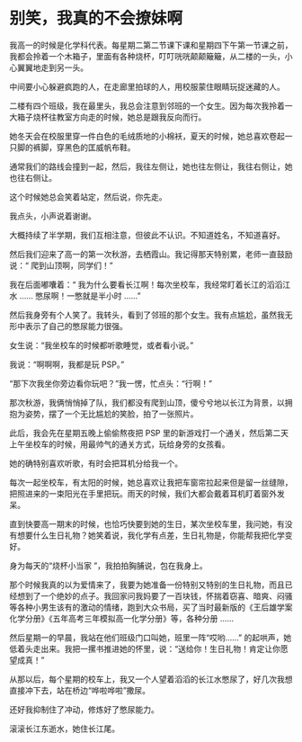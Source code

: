 # 别笑，我真的不会撩妹啊

我高一的时候是化学科代表。每星期二第二节课下课和星期四下午第一节课之前，我都会拎着一个木箱子，里面有各种烧杯，叮叮咣咣颠颠簸簸，从二楼的一头，小心翼翼地走到另一头。 

中间要小心躲避疯跑的人，在走廊里拍球的人，用校服蒙住眼睛玩捉迷藏的人。 

二楼有四个班级，我在最里头，我总会注意到邻班的一个女生。因为每次我拎着一大箱子烧杯往教室方向走的时候，她总是跟我反向而行。 

她冬天会在校服里穿一件白色的毛绒质地的小棉袄，夏天的时候，她总喜欢卷起一只脚的裤脚，穿黑色的匡威帆布鞋。 

通常我们的路线会撞到一起，然后，我往左侧让，她也往左侧让，我往右侧让，她也往右侧让。 

这个时候她总会笑着站定，然后说，你先走。 

我点头，小声说着谢谢。 

大概持续了半学期，我们互相注意，但彼此不认识。不知道姓名，不知道喜好。 

然后我们迎来了高一的第一次秋游，去栖霞山。我记得那天特别累，老师一直鼓励说：“ 爬到山顶啊，同学们！” 

我在后面嘟囔着：“ 我为什么要看长江啊！每次坐校车，我经常盯着长江的滔滔江水 …… 憋尿啊！一憋就是半小时 ……” 

然后我身旁有个人笑了。我转头，看到了邻班的那个女生。我有点尴尬，虽然我无形中表示了自己的憋尿能力很强。 

女生说：“我坐校车的时候都听歌睡觉，或者看小说。” 

我说：“啊啊啊，我都是玩 PSP。” 

“那下次我坐你旁边看你玩吧？”我一愣，忙点头：“行啊！” 

那次秋游，我俩悄悄掉了队，我们都没有爬到山顶，傻兮兮地以长江为背景，以拥抱为姿势，摆了一个无比尴尬的笑脸，拍了一张照片。 

此后，我会先在星期五晚上偷偷熬夜把 PSP 里的新游戏打一个通关，然后第二天上午坐校车的时候，用最帅气的通关方式，玩给身旁的女孩看。 

她的确特别喜欢听歌，有时会把耳机分给我一个。 

每次一起坐校车，有太阳的时候，她总喜欢让我把车窗帘拉起来但是留一丝缝隙，把照进来的一束阳光在手里把玩。雨天的时候，我们大都会戴着耳机盯着窗外发呆。 

直到快要高一期末的时候，也恰巧快要到她的生日，某次坐校车里，我问她，有没有想要什么生日礼物？她笑着说，我化学有点差，生日礼物是，你能帮我把化学变好。 

身为每天的“烧杯小当家 ”，我拍拍胸脯说，包在我身上。 

那个时候我真的以为爱情来了，我要为她准备一份特别又特别的生日礼物，而且已经想到了一个绝妙的点子。我回家问我妈要了一百块钱，怀揣着窃喜、暗爽、闷骚等各种小男生该有的激动的情绪，跑到大众书局，买了当时最新版的《王后雄学案化学分册》《五年高考三年模拟高一化学分册》等，各种分册 …… 

然后星期一的早晨，我站在他们班级门口叫她，班里一阵“哎哟……” 的起哄声，她低着头走出来。我把一摞书推进她的怀里，说：“送给你！生日礼物！肯定让你愿望成真！” 

从那以后，每个星期的校车上，我又一个人望着滔滔的长江水憋尿了，好几次我想直接冲下去，站在桥边“哗啦哗啦”撒尿。 

还好我抑制住了冲动，修炼好了憋尿能力。 

滚滚长江东逝水，她住长江尾。